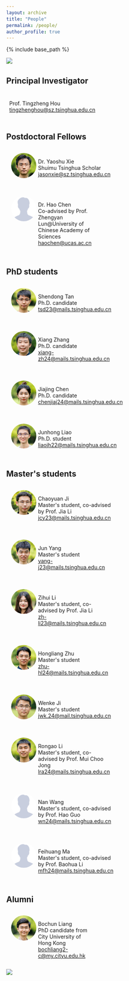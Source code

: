 ```yaml
---
layout: archive
title: "People"
permalink: /people/
author_profile: true
---
```


{% include base_path %}

<style>
    table, th, td {
        border: 0px;
    }
    .res-text {
        text-align: justify;
        clear: both;
    }
    .res {
        float: left;
        width: 15%;
        border-radius: 50%;
    }
    .container {
        display: flex;
        flex-wrap: wrap;
        gap: 20px; /* Space between profiles */
        justify-content: left; /* Center profiles in the container */
        padding: 5px;
    }
    .profile {
        border: 0px;
        padding: 8px;
        width: 45%; /* Adjust width as needed */
    }
    .profile-info {
        display: flex;
        align-items: flex-start; /* Align avatar to the top of text */
    }
    .avatar {
        border-radius: 50%;
        width: 30%;
        margin-right: 5px; /* Space between avatar and text */
    }
    .text-info {
        display: flex;
        flex-direction: column;
        justify-content: center;
    }
    @media only screen and (max-width: 800px) and (orientation:portrait) {
        .profile {
        border: 0px;
        padding: 8px;
        width: 100%; /* Adjust width as needed */
        }
        .text-info {
        width: 60%;
    }
    }
</style>

<img src="/images/groupphoto4.jpg"/>
 
## Principal Investigator

<div class="profile">
    <div class="profile-info">
        <div class="text-info">
            <p>Prof. Tingzheng Hou <br> <a href="mailto:tingzhenghou@sz.tsinghua.edu.cn">tingzhenghou@sz.tsinghua.edu.cn</a></p>
        </div>
    </div>
</div>

## Postdoctoral Fellows

<div class="container">
    <div class="profile">
        <div class="profile-info">
            <img src="/images/xys.jpg" alt="Dr. Yaoshu Xie" class="avatar">
            <div class="text-info">
                <p>Dr. Yaoshu Xie <br> Shuimu Tsinghua Scholar <br> <a href="mailto:jasonxie@sz.tsinghua.edu.cn">jasonxie@sz.tsinghua.edu.cn</a></p>
            </div>
        </div>
    </div>
    <div class="profile">
        <div class="profile-info">
            <img src="/images/ch.jpg" alt="Dr. Hao Chen" class="avatar">
            <div class="text-info">
                <p>Dr. Hao Chen <br> Co-advised by Prof. Zhengyan Lun@University of Chinese Academy of Sciences <br> <a href="mailto:haochen@ucas.ac.cn">haochen@ucas.ac.cn</a></p>
            </div>
        </div>
    </div>
</div>

## PhD students

<div class="container">
    <div class="profile">
        <div class="profile-info">
            <img src="/images/tsd.jpg" alt="Shendong Tan" class="avatar">
            <div class="text-info">
                <p>Shendong Tan <br> Ph.D. candidate <br> <a href="mailto:tsd23@mails.tsinghua.edu.cn">tsd23@mails.tsinghua.edu.cn</a></p>
            </div>
        </div>
    </div>
    <div class="profile">
        <div class="profile-info">
            <img src="/images/zx.jpg" alt="Xiang Zhang" class="avatar">
            <div class="text-info">
                <p>Xiang Zhang <br> Ph.D. candidate <br> <a href="mailto:xiang-zh24@mails.tsinghua.edu.cn">xiang-zh24@mails.tsinghua.edu.cn</a></p>
            </div>
        </div>
    </div>
    <div class="profile">
        <div class="profile-info">
            <img src="/images/cjj.jpg" alt="Jiajiang Chen" class="avatar">
            <div class="text-info">
                <p>Jiajing Chen <br> Ph.D. candidate <br> <a href="mailto:chenjiaj24@mails.tsinghua.edu.cn">chenjiaj24@mails.tsinghua.edu.cn</a></p>
            </div>
        </div>
    </div>
    <div class="profile">
        <div class="profile-info">
            <img src="/images/ljh.jpg" alt="Junhong Liao" class="avatar">
            <div class="text-info">
                <p>Junhong Liao <br> Ph.D. student <br> <a href="mailto:liaojh22@mails.tsinghua.edu.cn">liaojh22@mails.tsinghua.edu.cn</a></p>
            </div>
        </div>
    </div>
</div>

## Master's students

<div class="container">
    <div class="profile">
        <div class="profile-info">
            <img src="/images/jcy.jpg" alt="Chaoyuan Ji" class="avatar">
            <div class="text-info">
                <p>Chaoyuan Ji<br> Master's student, co-advised by Prof. Jia Li <br> <a href="mailto:jcy23@mails.tsinghua.edu.cn">jcy23@mails.tsinghua.edu.cn</a></p>
            </div>
        </div>
    </div>
    <div class="profile">
        <div class="profile-info">
            <img src="/images/yj.jpg" alt="Jun Yang" class="avatar">
            <div class="text-info">
                <p>Jun Yang<br> Master's student <br> <a href="mailto:yang-j23@mails.tsinghua.edu.cn">yang-j23@mails.tsinghua.edu.cn</a></p>
            </div>
        </div>
    </div>
    <div class="profile">
        <div class="profile-info">
            <img src="/images/lzh.jpg" alt="Zihui Li" class="avatar">
            <div class="text-info">
                <p>Zihui Li <br> Master's student, co-advised by Prof. Jia Li <br> <a href="zh-li23@mails.tsinghua.edu.cn">zh-li23@mails.tsinghua.edu.cn</a></p>
            </div>
        </div>
    </div>
    <div class="profile">
        <div class="profile-info">
            <img src="/images/zhl.jpg" alt="Hongliang Zhu" class="avatar">
            <div class="text-info">
                <p>Hongliang Zhu <br> Master's student <br> <a href="mailto:zhu-hl24@mails.tsinghua.edu.cn">zhu-hl24@mails.tsinghua.edu.cn</a></p>
            </div>
        </div>
    </div>
    <div class="profile">
        <div class="profile-info">
            <img src="/images/jwk.jpg" alt="Wenke Ji" class="avatar">
            <div class="text-info">
                <p>Wenke Ji <br> Master's student <br> <a href="mailto:jwk.24@mail.tsinghua.edu.cn">jwk.24@mail.tsinghua.edu.cn</a></p>
            </div>
        </div>
    </div>
    <div class="profile">
        <div class="profile-info">
            <img src="/images/lra.jpg" alt="Rongao Li" class="avatar">
            <div class="text-info">
                <p>Rongao Li <br> Master's student, co-advised by Prof. Mui Choo Jong <br> <a href="mailto:lra24@mails.tsinghua.edu.cn">lra24@mails.tsinghua.edu.cn</a></p>
            </div>
        </div>
    </div>
    <div class="profile">
        <div class="profile-info">
            <img src="/images/ch.jpg" alt="Nan Wang" class="avatar">
            <div class="text-info">
                <p>Nan Wang<br> Master's student, co-advised by Prof. Hao Guo <br> <a href="mailto:wn24@mails.tsinghua.edu.cn">wn24@mails.tsinghua.edu.cn</a></p>
            </div>
        </div>
    </div>
    <div class="profile">
        <div class="profile-info">
           <img src="/images/ch.jpg" alt="Feihuang Ma" class="avatar">
            <div class="text-info">
                <p>Feihuang Ma<br> Master's student, co-advised by Prof. Baohua Li <br> <a href="mailto:mfh24@mails.tsinghua.edu.cn">mfh24@mails.tsinghua.edu.cn</a></p>
            </div>
        </div>
    </div>
</div>

## Alumni

<div class="container">
    <div class="profile">
        <div class="profile-info">
            <img src="/images/lbc.jpg" alt="Bochun Liang" class="avatar">
            <div class="text-info">
                <p>Bochun Liang <br> PhD candidate from City University of Hong Kong <br> <a href="mailto:bochliang2-c@my.cityu.edu.hk">bochliang2-c@my.cityu.edu.hk</a></p>
            </div>
        </div>
    </div>
</div>

<img src="/images/groupphoto5.jpg"/>

<script src="/assets/js/vanilla-back-to-top.min.js"></script>
<script>addBackToTop({
  diameter: 56,
  backgroundColor: '#ddd',
  textColor: '#003262'
})</script>
